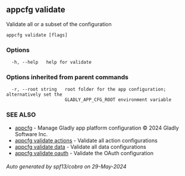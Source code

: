 ## appcfg validate

Validate all or a subset of the configuration

```
appcfg validate [flags]
```

### Options

```
  -h, --help   help for validate
```

### Options inherited from parent commands

```
  -r, --root string   root folder for the app configuration; alternatively set the
                      GLADLY_APP_CFG_ROOT environment variable
```

### SEE ALSO

* [appcfg](appcfg.md)	 - Manage Gladly app platform configuration © 2024 Gladly Software Inc.
* [appcfg validate actions](appcfg_validate_actions.md)	 - Validate all action configurations
* [appcfg validate data](appcfg_validate_data.md)	 - Validate all data configurations
* [appcfg validate oauth](appcfg_validate_oauth.md)	 - Validate the OAuth configuration

###### Auto generated by spf13/cobra on 29-May-2024
